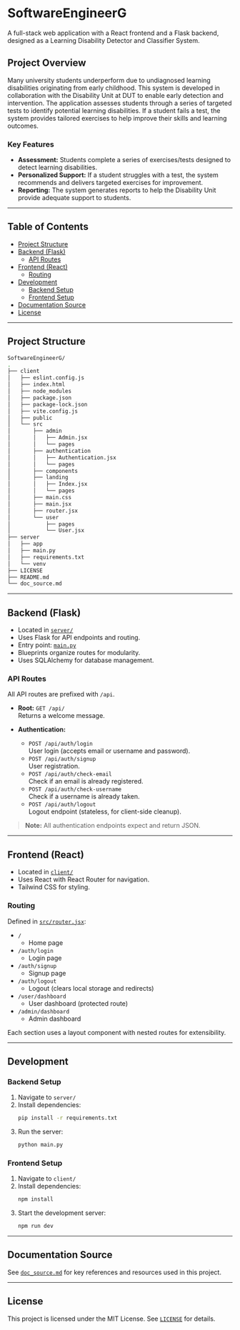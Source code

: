 # SoftwareEngineerG

A full-stack web application with a React frontend and a Flask backend, designed as a Learning Disability Detector and Classifier System.

## Project Overview

Many university students underperform due to undiagnosed learning disabilities originating from early childhood. This system is developed in collaboration with the Disability Unit at DUT to enable early detection and intervention. The application assesses students through a series of targeted tests to identify potential learning disabilities. If a student fails a test, the system provides tailored exercises to help improve their skills and learning outcomes.

### Key Features

- **Assessment:** Students complete a series of exercises/tests designed to detect learning disabilities.
- **Personalized Support:** If a student struggles with a test, the system recommends and delivers targeted exercises for improvement.
- **Reporting:** The system generates reports to help the Disability Unit provide adequate support to students.

---

## Table of Contents

- [Project Structure](#project-structure)
- [Backend (Flask)](#backend-flask)
  - [API Routes](#api-routes)
- [Frontend (React)](#frontend-react)
  - [Routing](#routing)
- [Development](#development)
  - [Backend Setup](#backend-setup)
  - [Frontend Setup](#frontend-setup)
- [Documentation Source](#documentation-source)
- [License](#license)

---

## Project Structure

```bash
SoftwareEngineerG/
.
├── client
│   ├── eslint.config.js
│   ├── index.html
│   ├── node_modules
│   ├── package.json
│   ├── package-lock.json
│   ├── vite.config.js
│   ├── public
│   └── src
│       ├── admin
│       │   ├── Admin.jsx
│       │   └── pages
│       ├── authentication
│       │   ├── Authentication.jsx
│       │   └── pages
│       ├── components
│       ├── landing
│       │   ├── Index.jsx
│       │   └── pages
│       ├── main.css
│       ├── main.jsx
│       ├── router.jsx
│       └── user
│           ├── pages
│           └── User.jsx
├── server
│   ├── app
│   ├── main.py
│   ├── requirements.txt
│   └── venv
├── LICENSE
├── README.md
└── doc_source.md
```

---

## Backend (Flask)

- Located in [`server/`](server/)
- Uses Flask for API endpoints and routing.
- Entry point: [`main.py`](server/main.py)
- Blueprints organize routes for modularity.
- Uses SQLAlchemy for database management.

### API Routes

All API routes are prefixed with `/api`.

- **Root:** `GET /api/`  
  Returns a welcome message.

- **Authentication:**  
  - `POST /api/auth/login`  
    User login (accepts email or username and password).
  - `POST /api/auth/signup`  
    User registration.
  - `POST /api/auth/check-email`  
    Check if an email is already registered.
  - `POST /api/auth/check-username`  
    Check if a username is already taken.
  - `POST /api/auth/logout`  
    Logout endpoint (stateless, for client-side cleanup).

> **Note:** All authentication endpoints expect and return JSON.

---

## Frontend (React)

- Located in [`client/`](client/)
- Uses React with React Router for navigation.
- Tailwind CSS for styling.

### Routing

Defined in [`src/router.jsx`](client/src/router.jsx):

- `/`  
  - Home page
- `/auth/login`  
  - Login page
- `/auth/signup`  
  - Signup page
- `/auth/logout`  
  - Logout (clears local storage and redirects)
- `/user/dashboard`  
  - User dashboard (protected route)
- `/admin/dashboard`  
  - Admin dashboard

Each section uses a layout component with nested routes for extensibility.

---

## Development

### Backend Setup

1. Navigate to `server/`
2. Install dependencies:
    ```sh
    pip install -r requirements.txt
    ```
3. Run the server:
    ```sh
    python main.py
    ```

### Frontend Setup

1. Navigate to `client/`
2. Install dependencies:
    ```sh
    npm install
    ```
3. Start the development server:
    ```sh
    npm run dev
    ```

---

## Documentation Source

See [`doc_source.md`](doc_source.md) for key references and resources used in this project.

---

## License

This project is licensed under the MIT License. See [`LICENSE`](LICENSE) for details.